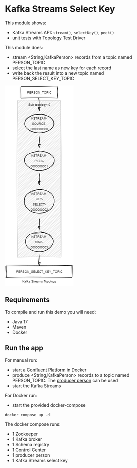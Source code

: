 # Kafka Streams Select Key

This module shows:
- Kafka Streams API: `stream()`, `selectKey()`, `peek()`
- unit tests with Topology Test Driver

This module does:
- stream <String,KafkaPerson> records from a topic named PERSON_TOPIC
- select the last name as new key for each record
- write back the result into a new topic named PERSON_SELECT_KEY_TOPIC

![topology.png](topology.png)

## Requirements

To compile and run this demo you will need:
- Java 17
- Maven
- Docker

## Run the app

For manual run:
- start a [Confluent Platform](https://docs.confluent.io/platform/current/quickstart/ce-docker-quickstart.html#step-1-download-and-start-cp) in Docker
- produce <String,KafkaPerson> records to a topic named PERSON_TOPIC. The [producer person](../specific-producers/kafka-streams-producer-person) can be used
- start the Kafka Streams

For Docker run:
- start the provided docker-compose 

```
docker compose up -d
```

The docker compose runs:
- 1 Zookeeper
- 1 Kafka broker
- 1 Schema registry
- 1 Control Center
- 1 producer person
- 1 Kafka Streams select key
